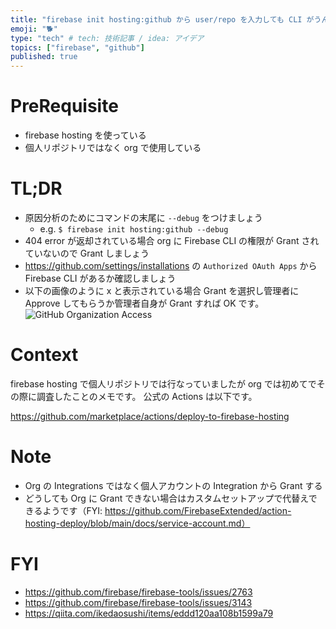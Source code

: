 ```yaml
---
title: "firebase init hosting:github から user/repo を入力しても CLI がうんともすんとも言わないとき"
emoji: "🐕"
type: "tech" # tech: 技術記事 / idea: アイデア
topics: ["firebase", "github"]
published: true
---
```


# PreRequisite

- firebase hosting を使っている
- 個人リポジトリではなく org で使用している

# TL;DR

- 原因分析のためにコマンドの末尾に `--debug` をつけましょう
  - e.g. `$ firebase init hosting:github --debug`
- 404 error が返却されている場合 org に Firebase CLI の権限が Grant されていないので Grant しましょう
- https://github.com/settings/installations の `Authorized OAuth Apps` から Firebase CLI があるか確認しましょう
- 以下の画像のように x と表示されている場合 Grant を選択し管理者に Approve してもらうか管理者自身が Grant すれば OK です。
  ![GitHub Organization Access](https://i.gyazo.com/44a71c7a9c4644767aee0095de06a647.png)

# Context

firebase hosting で個人リポジトリでは行なっていましたが org では初めてでその際に調査したことのメモです。
公式の Actions は以下です。

https://github.com/marketplace/actions/deploy-to-firebase-hosting

# Note

- Org の Integrations ではなく個人アカウントの Integration から Grant する
- どうしても Org に Grant できない場合はカスタムセットアップで代替えできるようです（FYI: https://github.com/FirebaseExtended/action-hosting-deploy/blob/main/docs/service-account.md）

# FYI

- https://github.com/firebase/firebase-tools/issues/2763
- https://github.com/firebase/firebase-tools/issues/3143
- https://qiita.com/ikedaosushi/items/eddd120aa108b1599a79
